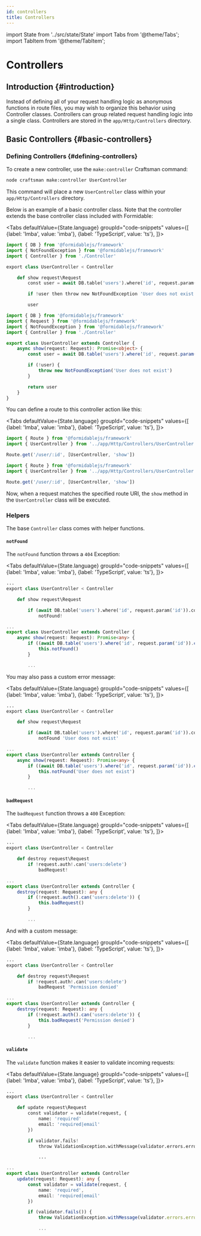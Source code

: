 ```yaml
---
id: controllers
title: Controllers
---
```


import State from '../src/state/State'
import Tabs from '@theme/Tabs';
import TabItem from '@theme/TabItem';

# Controllers

## Introduction {#introduction}

Instead of defining all of your request handling logic as anonymous functions in route files, you may wish to organize this behavior using Controller classes. Controllers can group related request handling logic into a single class. Controllers are stored in the `app/Http/Controllers` directory.

## Basic Controllers {#basic-controllers}

### Defining Controllers {#defining-controllers}

To create a new controller, use the `make:controller` Craftsman command:

```bash
node craftsman make:controller UserController
```

This command will place a new `UserController` class within your `app/Http/Controllers` directory.

Below is an example of a basic controller class. Note that the controller extends the base controller class included with Formidable:

<Tabs
    defaultValue={State.language}
	groupId="code-snippets"
    values={[
        {label: 'Imba', value: 'imba'},
        {label: 'TypeScript', value: 'ts'},
    ]}>
<TabItem value="imba">

```py title="app/Http/Controllers/UserController.imba" showLineNumbers
import { DB } from '@formidablejs/framework'
import { NotFoundException } from '@formidablejs/framework'
import { Controller } from './Controller'

export class UserController < Controller

	def show request\Request
		const user = await DB.table('users').where('id', request.param('id')).first!

		if !user then throw new NotFoundException 'User does not exist'

		user
```

</TabItem>
<TabItem value="ts">

```ts title="app/Http/Controllers/UserController.ts" showLineNumbers
import { DB } from '@formidablejs/framework'
import { Request } from '@formidablejs/framework'
import { NotFoundException } from '@formidablejs/framework'
import { Controller } from './Controller'

export class UserController extends Controller {
	async show(request: Request): Promise<object> {
		const user = await DB.table('users').where('id', request.param('id')).first()

		if (!user) {
			throw new NotFoundException('User does not exist')
		}

		return user
	}
}
```

</TabItem>
</Tabs>

You can define a route to this controller action like this:

<Tabs
    defaultValue={State.language}
	groupId="code-snippets"
    values={[
        {label: 'Imba', value: 'imba'},
        {label: 'TypeScript', value: 'ts'},
    ]}>
<TabItem value="imba">

```js title="routes/api.imba" showLineNumbers
import { Route } from '@formidablejs/framework'
import { UserController } from '../app/Http/Controllers/UserController'

Route.get('/user/:id', [UserController, 'show'])
```

</TabItem>
<TabItem value="ts">

```ts title="routes/api.ts" showLineNumbers
import { Route } from '@formidablejs/framework'
import { UserController } from '../app/Http/Controllers/UserController'

Route.get('/user/:id', [UserController, 'show'])
```

</TabItem>
</Tabs>

Now, when a request matches the specified route URI, the `show` method in the `UserController` class will be executed.

### Helpers

The base `Controller` class comes with helper functions.

#### `notFound`

The `notFound` function throws a `404` Exception:

<Tabs
    defaultValue={State.language}
	groupId="code-snippets"
    values={[
        {label: 'Imba', value: 'imba'},
        {label: 'TypeScript', value: 'ts'},
    ]}>
<TabItem value="imba">

```py showLineNumbers
...
export class UserController < Controller

	def show request\Request

		if (await DB.table('users').where('id', request.param('id')).count())[0]["count(*)"] < 1
            notFound!
```

</TabItem>
<TabItem value="ts">

```ts showLineNumbers
...
export class UserController extends Controller {
	async show(request: Request): Promise<any> {
		if ((await DB.table('users').where('id', request.param('id')).count())[0]["count(*)"] < 1) {
            this.notFound()
        }

		...
```

</TabItem>
</Tabs>

You may also pass a custom error message:

<Tabs
    defaultValue={State.language}
	groupId="code-snippets"
    values={[
        {label: 'Imba', value: 'imba'},
        {label: 'TypeScript', value: 'ts'},
    ]}>
<TabItem value="imba">

```py showLineNumbers
...
export class UserController < Controller

	def show request\Request

		if (await DB.table('users').where('id', request.param('id')).count())[0]["count(*)"] < 1
            notFound 'User does not exist'
```

</TabItem>
<TabItem value="ts">

```ts showLineNumbers
...
export class UserController extends Controller {
	async show(request: Request): Promise<any> {
		if ((await DB.table('users').where('id', request.param('id')).count())[0]["count(*)"] < 1) {
            this.notFound('User does not exist')
        }

		...
```

</TabItem>
</Tabs>

#### `badRequest`

The `badRequest` function throws a `400` Exception:

<Tabs
    defaultValue={State.language}
	groupId="code-snippets"
    values={[
        {label: 'Imba', value: 'imba'},
        {label: 'TypeScript', value: 'ts'},
    ]}>
<TabItem value="imba">

```py showLineNumbers
...
export class UserController < Controller

	def destroy request\Request
		if !request.auth!.can('users:delete')
			badRequest!
```

</TabItem>
<TabItem value="ts">

```ts showLineNumbers
...
export class UserController extends Controller {
	destroy(request: Request): any {
		if (!request.auth().can('users:delete')) {
            this.badRequest()
        }

		...
```

</TabItem>
</Tabs>

And with a custom message:

<Tabs
    defaultValue={State.language}
	groupId="code-snippets"
    values={[
        {label: 'Imba', value: 'imba'},
        {label: 'TypeScript', value: 'ts'},
    ]}>
<TabItem value="imba">

```py showLineNumbers
...
export class UserController < Controller

	def destroy request\Request
		if !request.auth!.can('users:delete')
			badRequest 'Permission denied'
```

</TabItem>
<TabItem value="ts">

```ts showLineNumbers
...
export class UserController extends Controller {
	destroy(request: Request): any {
		if (!request.auth().can('users:delete')) {
            this.badRequest('Permission denied')
        }

		...
```

</TabItem>
</Tabs>

#### `validate`

The `validate` function makes it easier to validate incoming requests:

<Tabs
    defaultValue={State.language}
	groupId="code-snippets"
    values={[
        {label: 'Imba', value: 'imba'},
        {label: 'TypeScript', value: 'ts'},
    ]}>
<TabItem value="imba">

```py showLineNumbers
...
export class UserController < Controller

	def update request\Request
		const validator = validate(request, {
			name: 'required'
			email: 'required|email'
		})

		if validator.fails!
			throw ValidationException.withMessage(validator.errors.errors)

			...
```

</TabItem>
<TabItem value="ts">

```ts showLineNumbers
...
export class UserController extends Controller
	update(request: Request): any {
		const validator = validate(request, {
			name: 'required',
			email: 'required|email'
		})

		if (validator.fails()) {
			throw ValidationException.withMessage(validator.errors.errors)

			...
```

</TabItem>
</Tabs>

